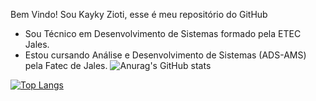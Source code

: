 Bem Vindo!
Sou Kayky Zioti, esse é meu repositório do GitHub
- Sou Técnico em Desenvolvimento de Sistemas formado pela ETEC Jales.
- Estou cursando Análise e Desenvolvimento de Sistemas (ADS-AMS) pela Fatec de Jales.
![Anurag's GitHub stats](https://github-readme-stats.vercel.app/api?username=kaykyOne&show_icons=true&theme=radical)

[![Top Langs](https://github-readme-stats.vercel.app/api/top-langs/?username=kaykyOne&layout=donut-vertical&theme=radical)](https://github.com/anuraghazra/github-readme-stats)
